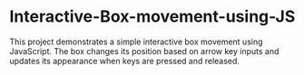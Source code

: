 # Interactive-Box-movement-using-JS
This project demonstrates a simple interactive box movement using JavaScript. The box changes its position based on arrow key inputs and updates its appearance when keys are pressed and released.
